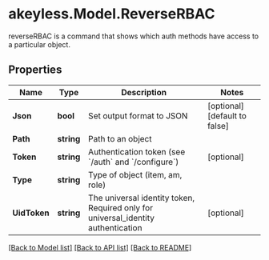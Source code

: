 # akeyless.Model.ReverseRBAC
reverseRBAC is a command that shows which auth methods have access to a particular object.

## Properties

Name | Type | Description | Notes
------------ | ------------- | ------------- | -------------
**Json** | **bool** | Set output format to JSON | [optional] [default to false]
**Path** | **string** | Path to an object | 
**Token** | **string** | Authentication token (see &#x60;/auth&#x60; and &#x60;/configure&#x60;) | [optional] 
**Type** | **string** | Type of object (item, am, role) | 
**UidToken** | **string** | The universal identity token, Required only for universal_identity authentication | [optional] 

[[Back to Model list]](../README.md#documentation-for-models) [[Back to API list]](../README.md#documentation-for-api-endpoints) [[Back to README]](../README.md)

